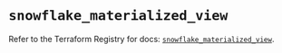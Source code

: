 # `snowflake_materialized_view`

Refer to the Terraform Registry for docs: [`snowflake_materialized_view`](https://registry.terraform.io/providers/snowflakedb/snowflake/2.3.0/docs/resources/materialized_view).
